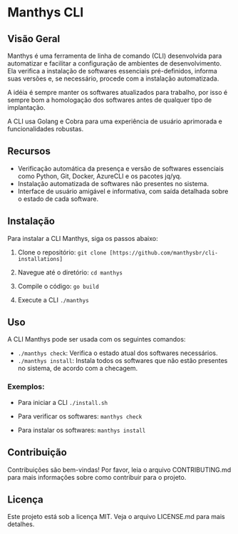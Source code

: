 # Manthys CLI

## Visão Geral

Manthys é uma ferramenta de linha de comando (CLI) desenvolvida para automatizar e facilitar a configuração de ambientes de desenvolvimento. Ela verifica a instalação de softwares essenciais pré-definidos, informa suas versões e, se necessário, procede com a instalação automatizada.

A idéia é sempre manter os softwares atualizados para trabalho, por isso é sempre bom a homologação dos softwares antes de qualquer tipo de implantação.

A CLI usa Golang e Cobra para uma experiência de usuário aprimorada e funcionalidades robustas.

## Recursos

- Verificação automática da presença e versão de softwares essenciais como Python, Git, Docker, AzureCLI e os pacotes jq/yq.
- Instalação automatizada de softwares não presentes no sistema.
- Interface de usuário amigável e informativa, com saída detalhada sobre o estado de cada software.

## Instalação

Para instalar a CLI Manthys, siga os passos abaixo:

1. Clone o repositório:
`git clone [https://github.com/manthysbr/cli-installations]`


2. Navegue até o diretório:
	 `cd manthys`

3. Compile o código:
     `go build`

4. Execute a CLI
     `./manthys`


## Uso

A CLI Manthys pode ser usada com os seguintes comandos:

- `./manthys check`: Verifica o estado atual dos softwares necessários.
- `./manthys install`: Instala todos os softwares que não estão presentes no sistema, de acordo com a checagem.

### Exemplos:

- Para iniciar a CLI
`./install.sh`

- Para verificar os softwares:
`manthys check`

- Para instalar os softwares:
`manthys install`


## Contribuição

Contribuições são bem-vindas! Por favor, leia o arquivo CONTRIBUTING.md para mais informações sobre como contribuir para o projeto.

## Licença

Este projeto está sob a licença MIT. Veja o arquivo LICENSE.md para mais detalhes.
